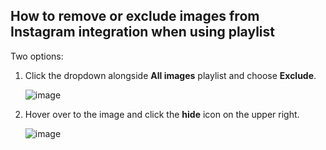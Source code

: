 ## How to remove or exclude images from Instagram integration when using playlist

Two options:


1. Click the dropdown alongside **All images** playlist and choose **Exclude**.
   
   ![image](https://github.com/user-attachments/assets/09301bef-f7ea-4203-9a42-021ae1f6e188)
   

2. Hover over to the image and click the **hide** icon on the upper right.

   ![image](https://github.com/user-attachments/assets/b1b39647-3b51-4ba7-8cb2-2bf84a0def47)



